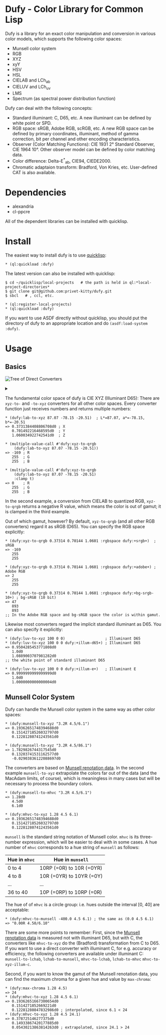 Dufy - Color Library for Common Lisp
====

Dufy is a library for an exact color manipulation and conversion in various color models, which supports the following color spaces:

* Munsell color system
* RGB
* XYZ
* xyY
* HSV
* HSL
* CIELAB and LCh<sub>ab</sub>
* CIELUV and LCh<sub>uv</sub>
* LMS
* Spectrum (as spectral power distribution function)

Dufy can deal with the following concepts:

* Standard illuminant: C, D65, etc. A new illuminant can be defined by white point or SPD.
* RGB space: sRGB, Adobe RGB, scRGB, etc.  A new RGB space can be defined by primary coordinates, illuminant, method of gamma correction, bit per channel and other encoding characteristics.
* Observer (Color Matching Functions): CIE 1931 2&deg; Standard Observer, CIE 1964 10&deg;. Other observer model can be defined by color matching data.
* Color difference: Delta-E<sup>*</sup><sub>ab</sub>, CIE94, CIEDE2000.
* Chromatic adaptaion transform: Bradford, Von Kries, etc. User-defined CAT is also available.


# Dependencies
* alexandria
* cl-ppcre

All of the dependent libraries can be installed with quicklisp.

# Install
The easiest way to install dufy is to use [quicklisp](https://www.quicklisp.org/beta/):

    * (ql:quickload :dufy)

The latest version can also be installed with quicklisp:

    $ cd ~/quicklisp/local-projects   # the path is held in ql:*local-project-directories*
    $ git clone git@github.com:privet-kitty/dufy.git
    $ sbcl   # , ccl, etc.
    
    * (ql:register-local-projects)
    * (ql:quickload :dufy)

If you want to use ASDF directly without quicklisp, you should put the directory of dufy to an appropriate location and do `(asdf:load-system :dufy)`.

# Usage
## Basics
![Tree of Direct Converters](https://g.gravizo.com/source/converter_tree?https%3A%2F%2Fraw.githubusercontent.com%2Fprivet-kitty%2Fdufy%2Fdevelop%2FREADME.md)

<details> 
<summary></summary>
converter_tree
  graph G {
    graph [
      labelloc = "t",
      label = "Tree of Primary Converters",
      fontsize = 16
    ];
    node [shape = "box", fontname = "helvetica"]
    xyz [ label = "XYZ" ]
    xyy [ label = "XYY\n(xyY)" ]
    lrgb [ label = "LRGB\n(linear RGB)" ]
    rgb [ label = "RGB\n(gamma-corrected RGB)" ]
    qrgb [ label = "QRGB\n(quantized RGB)" ]
    hex [ label = "HEX" ]
    lab [ label = "LAB" ]
    lchab [ label = "LCHAB" ]
    luv [ label = "LUV" ]
    lchuv [ label = "LCHUV" ]
    mhvc [ label = "MHVC\n(Munsell 3-number spec.)" ]
    munsell [ label = "MUNSELL\n(Munsell string spec.)" ]
    hsv [ label = "HSV" ]
    hsl [ label = "HSL" ]
    spectrum [ label = "SPECTRUM" ]
    lms [ label = "LMS" ]
    xyz -- xyy
    xyz -- lms
    xyz -- spectrum
    xyz -- lrgb
    lrgb -- rgb
    rgb -- qrgb
    qrgb -- hex
  
    xyz -- lab
    lab -- lchab
    xyz -- luv
    luv -- lchuv
    rgb -- hsv
    rgb -- hsl

    lchab -- mhvc  [ label = "(illuminant C)" ]
    mhvc -- munsell

  }
converter_tree
</details>

The fundamental color space of dufy is CIE XYZ (Illuminant D65): There are `xyz-to-` and `-to-xyz` converters for all other color spaces. Every converter function just receives numbers and returns multiple numbers:

    * (dufy:lab-to-xyz 87.07 -78.15 -20.51)  ; L*=87.07, a*=-78.15, b*=-20.51
    => 0.3731384408806708d0 ; X
       0.701492216468595d0  ; Y
       1.060034922742541d0  ; Z
       
    * (multiple-value-call #'dufy:xyz-to-qrgb
        (dufy:lab-to-xyz 87.07 -78.15 -20.51))
    => -169 ; R
       255  ; G
       255  ; B

    * (multiple-value-call #'dufy:xyz-to-qrgb
        (dufy:lab-to-xyz 87.07 -78.15 -20.51)
        :clamp t)
    => 0    ; R
       255  ; G
       255  ; B

In the second example, a conversion from CIELAB to quantized RGB, `xyz-to-qrgb` returns a negative R value, which means the color is out of gamut; it is clamped in the third example.

Out of which gamut, however? By default, `xyz-to-qrgb` (and all other RGB converters) regard it as sRGB (D65). You can specify the RGB space explicitly:

    * (dufy:xyz-to-qrgb 0.37314 0.70144 1.0601 :rgbspace dufy:+srgb+)  ; sRGB
    => -169
       255
       255

    * (dufy:xyz-to-qrgb 0.37314 0.70144 1.0601 :rgbspace dufy:+adobe+) ; Adobe RGB
    => 2
       255
       255
       
    * (dufy:xyz-to-qrgb 0.37314 0.70144 1.0601 :rgbspace dufy:+bg-srgb-10+) ; bg-sRGB (10 bit)
    => 47
       893
       893
    ;; In the Adobe RGB space and bg-sRGB space the color is within gamut.

Likewise most converters regard the implicit standard illuminant as D65. You can also specify it explicitly:

    * (dufy:luv-to-xyz 100 0 0)                  ; Illuminant D65 
    * (dufy:luv-to-xyz 100 0 0 dufy:+illum-d65+) ; Illuminant D65
    => 0.9504285453771808d0
       1.0d0
       1.0889003707981282d0
    ;; the white point of standard illuminant D65

    * (dufy:luv-to-xyz 100 0 0 dufy:+illum-e+)   ; Illuminant E
    => 0.9999999999999999d0
       1.0d0
       1.0000000000000004d0


## Munsell Color System
Dufy can handle the Munsell color system in the same way as other color spaces:

    * (dufy:munsell-to-xyz "3.2R 4.5/6.1")
    => 0.19362651748394688d0
       0.15142718526032797d0
       0.12281280741243561d0
       
    * (dufy:munsell-to-xyz "3.2R 4.5/86.1")
    => 1.7829826744317545d0
       0.13203741531162577d0
       -0.02903836122088697d0

The converters are based on [Munsell renotation data](https://www.rit.edu/cos/colorscience/rc_munsell_renotation.php). In the second example `munsell-to-xyz` extrapolate the colors far out of the data (and the MacAdam limits, of course), which is meaningless in many cases but will be necessary to process the boundary colors.

    * (dufy:munsell-to-mhvc "3.2R 4.5/6.1")
    => 1.28d0
       4.5d0
       6.1d0
       
    * (dufy:mhvc-to-xyz 1.28 4.5 6.1)
    => 0.19362651748394688d0
       0.15142718526032797d0
       0.12281280741243561d0

`munsell` is the standard string notation of Munsell color. `mhvc` is its three-number expression, which will be easier to deal with in some cases. A hue number of `mhvc` corresponds to a hue string of `munsell` as follows:

| Hue in `mhvc` | Hue in `munsell` |
| -------------------- | --------------------- | 
| 0 to 4 | 10RP (=0R) to 10R (=0YR) |
| 4 to 8 | 10R (=0YR) to 10YR (=0Y) |
| ... | ... |
| 36 to 40 | 10P (=0RP) to 10RP (=0R) |

The hue of of `mhvc` is a circle group: i.e. hues outside the interval [0, 40] are acceptable:

    * (dufy:mhvc-to-munsell -400.0 4.5 6.1) ; the same as (0.0 4.5 6.1)
    => "0.00R 4.50/6.10"
    
There are some more points to remember: First, since the [Munsell renotation data](https://www.rit.edu/cos/colorscience/rc_munsell_renotation.php) is measured not with illuminant D65, but with C, the converters like `mhvc-to-xyz` do the (Bradford) transformation from C to D65. If you want to use a direct converter with illuminant C, for e.g. accuracy or efficiency, the following converters are available under illuminant C: `munsell-to-lchab`, `lchab-to-munsell`, `mhvc-to-lchab`, `lchab-to-mhvc` `mhvc-to-xyz-illum-c`. 

Second, if you want to know the gamut of the Munsell renotation data, you can find the maximum chroma for a given hue and value by `max-chroma`:

    * (dufy:max-chroma 1.28 4.5)
    => 24
    * (dufy:mhvc-to-xyz 1.28 4.5 6.1)
    => 0.19362651667300654d0
       0.1514271852669221d0
       0.12281280847832986d0 ; interpolated, since 6.1 < 24
    * (dufy:mhvc-to-xyz 1.28 4.5 24.1)
    => 0.378725146277375d0
       0.14933867420177885d0
       0.05430213863814263d0 ; extrapolated, since 24.1 > 24
       